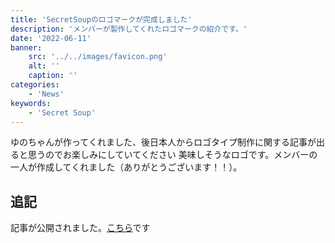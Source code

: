 ```yaml
---
title: 'SecretSoupのロゴマークが完成しました'
description: 'メンバーが製作してくれたロゴマークの紹介です。'
date: '2022-06-11'
banner:
    src: '../../images/favicon.png'
    alt: ''
    caption: ''
categories:
    - 'News'
keywords:
    - 'Secret Soup'
---
```



ゆのちゃんが作ってくれました、後日本人からロゴタイプ制作に関する記事が出ると思うのでお楽しみにしていてください
美味しそうなロゴです。メンバーの一人が作成してくれました（ありがとうございます！！）。

## 追記
記事が公開されました。[こちら](https://zenn.dev/secret_soup/articles/about-creation-logo)です